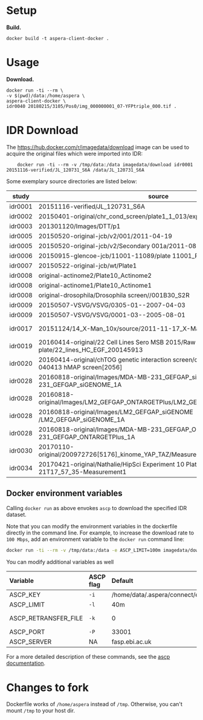 # Setup

**Build.**

`docker build -t aspera-client-docker .`

# Usage

**Download.**

```
docker run -ti --rm \
-v $(pwd)/data:/home/aspera \
aspera-client-docker \
idr0040 20180215/3105/Pos0/img_000000001_07-YFPtriple_000.tif .
```

# IDR Download

The https://hub.docker.com/r/imagedata/download image can be used to acquire
the original files which were imported into IDR:

        docker run -ti --rm -v /tmp/data:/data imagedata/download idr0001 20151116-verified/JL_120731_S6A /data/JL_120731_S6A

Some exemplary source directories are listed below:

| study   | source                                                                                                      | plate                                       | size   |
|---------|-------------------------------------------------------------------------------------------------------------|---------------------------------------------|--------|
| idr0001 | 20151116-verified/JL_120731_S6A                                                                             | JL_120731_S6A                               | 99G  |
| idr0002 | 20150401-original/chr_cond_screen/plate1_1_013/experiment_descriptor.xml                                    | plate1_1_013                                | 164G |
| idr0003 | 201301120/Images/DTT/p1                                                                                     | DTT p1                                      | 2.4G |
| idr0005 | 20150520-original-jcb/v2/001/2011-04-19                                                                     | Primary_001                                 | 811M |
| idr0005 | 20150520-original-jcb/v2/Secondary 001a/2011-08-29-plate-001.HTD                                            | Secondary_001a                              | 811M |
| idr0006 | 20150915-glencoe-jcb/11001-11089/plate 11001_Plate_136/TimePoint_1                                          | 11001                                       | 8.3G |
| idr0007 | 20150522-original-jcb/wt/Plate1                                                                             | WT_plate1                                   | 1.5G |
| idr0008 | original-actinome2/Plate10_Actinome2                                                                        | Plate10_Actinome2                           | 2.7G |
| idr0008 | original-actinome1/Plate10_Actinome1                                                                        | Plate10_Actinome1                           | 2.4G |
| idr0008 | original-drosophila/Drosophila screen//001B30_S2R                                                           | 001B30_S2R                                  | 2.0G |
| idr0009 | 20150507-VSVG/VSVG/0305-01--2007-04-03                                                                      | 0305-01--2007-04-03                         | 3.0G |
| idr0009 | 20150507-VSVG/VSVG/0001-03--2005-08-01                                                                      | 0001-03--2005-08-01                         | 3.0G |
| idr0017 | 20151124/14_X-Man_10x/source/2011-11-17_X-Man_LOPAC_X01_LP_S01_1                                            | AKT1-/-_&_AKT2-/-_LOPAC_Plate_1_Replicate_1 | 25G  |
| idr0019 | 20160414-original/22 Cell Lines Sero MSB 2015/Raw images - OME tif files by plate/22_lines_HC_EGF_200145913 | 22_lines_HC_EGF_200145913                   | 3.8G |
| idr0020 | 20160414-original/chTOG genetic interaction screen/chTOGsh MAP screen/Alexis 040413 hMAP screen[2056]       | 200972429 TOG[2702]                         | 5.8G |
| idr0028 | 20160818-original/Images/MDA-MB-231_GEFGAP_siGENOME/MDA-MB-231_GEFGAP_siGENOME_1A                           | MDA-MB-231_siGENOME_1A                      | 12G  |
| idr0028 | 20160818-original/Images/LM2_GEFGAP_ONTARGETPlus/LM2_GEFGAP_ONTARGETPlus_1A                                 | LM2_ONTARGETPlus_1A                         | 12G  |
| idr0028 | 20160818-original/Images/LM2_GEFGAP_siGENOME /LM2_GEFGAP_siGENOME_1A                                        | LM2_siGENOME_1A                             | 7.3G |
| idr0028 | 20160818-original/Images/MDA-MB-231_GEFGAP_ONTARGETPlus/MDA-MB-231_GEFGAP_ONTARGETPlus_1A                   | MDA-MB-231_ONTARGETPlus_1A                  | 11G  |
| idr0030 | 20170110-original/200972726[5176]_kinome_YAP_TAZ/MeasurementIndex.ColumbusIDX.xml                           | 200972726[5176]_kinome_YAP_TAZ              | 13G  |
| idr0034 | 20170421-original/Nathalie/HipSci Experiment 10 Plate 1__2014-08-21T17_57_35-Measurement1                   | experiment_10                               | 5.1G |

## Docker environment variables

Calling `docker run` as above envokes `ascp` to download the specified IDR dataset.

Note that you can modify the environment variables in the dockerfile directly in the command line.
For example, to increase the download rate to `100 Mbps`, add an environment variable to the `docker run` command line:

```bash
docker run -ti --rm -v /tmp/data:/data -e ASCP_LIMIT=100m imagedata/download idr0001 20151116-verified/JL_120731_S6A /data/JL_120731_S6A
```

You can modify additional variables as well

| Variable | ASCP flag | Default | Description |
| :------- | :-------- | :------ | :---------- |
| ASCP_KEY | `-i` | /home/data/.aspera/connect/etc/asperaweb_id_dsa.openssh | private_key_file |
| ASCP_LIMIT | `-l` | 40m | max_rate |
| ASCP_RETRANSFER_FILE | `-k` | 0 | Transfer file overwrite |
| ASCP_PORT | `-P` | 33001 | ssh-port|
| ASCP_SERVER | NA | fasp.ebi.ac.uk | host |

For a more detailed description of these commands, see the [ascp documentation](https://www.ibm.com/docs/en/aci/3.9.2?topic=ascp-command-reference).

# Changes to fork

Dockerfile works of `/home/aspera` instead of `/tmp`. Otherwise, you can't mount `/tmp` to your host dir.